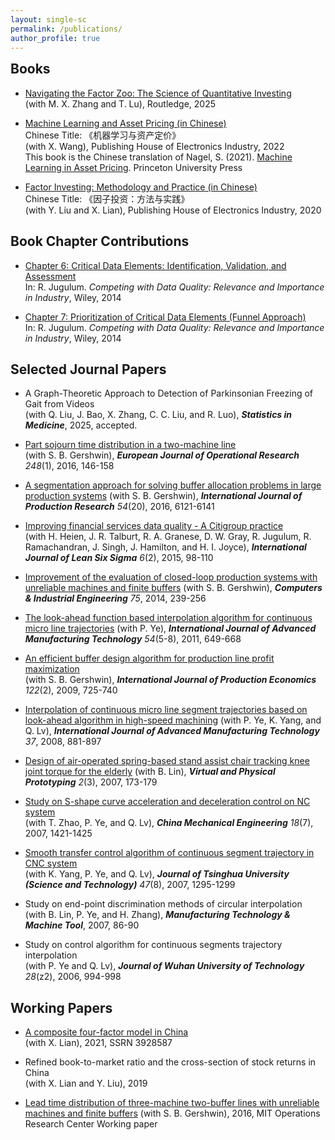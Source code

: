 ```yaml
---
layout: single-sc
permalink: /publications/
author_profile: true
---
```


<h2 style="margin-top: 0;">Books</h2>

* <a href="https://www.routledge.com/Navigating-the-Factor-Zoo-The-Science-of-Quantitative-Investing/Zhang-Lu-Shi/p/book/9781032768410" target="_blank">Navigating the Factor Zoo: The Science of Quantitative Investing</a><br>(with M. X. Zhang and T. Lu), Routledge, 2025

* <a href="https://www.factorwar.com/machine_learning_in_asset_pricing/" target="_blank">Machine Learning and Asset Pricing (in Chinese)</a><br>Chinese Title: 《机器学习与资产定价》<br>(with X. Wang), Publishing House of Electronics Industry, 2022<br>This book is the Chinese translation of Nagel, S. (2021). <a href="https://press.princeton.edu/books/hardcover/9780691218700/machine-learning-in-asset-pricing" target="_blank">Machine Learning in Asset Pricing</a>. Princeton University Press
  
* <a href="https://www.factorwar.com/" target="_blank">Factor Investing: Methodology and Practice (in Chinese)</a><br>Chinese Title: 《因子投资：方法与实践》<br>(with Y. Liu and X. Lian), Publishing House of Electronics Industry, 2020

Book Chapter Contributions
------
* <a href="https://onlinelibrary.wiley.com/doi/10.1002/9781118840962.ch6" target="_blank">Chapter 6: Critical Data Elements: Identification, Validation, and Assessment</a><br>In: R. Jugulum. <i>Competing with Data Quality: Relevance and Importance in Industry</i>, Wiley, 2014

* <a href="https://onlinelibrary.wiley.com/doi/10.1002/9781118840962.ch7" target="_blank">Chapter 7: Prioritization of Critical Data Elements (Funnel Approach)</a><br>In: R. Jugulum. <i>Competing with Data Quality: Relevance and Importance in Industry</i>, Wiley, 2014

Selected Journal Papers
------
* A Graph-Theoretic Approach to Detection of Parkinsonian Freezing of Gait from Videos<br>(with Q. Liu, J. Bao, X. Zhang, C. C. Liu, and R. Luo), <i><b>Statistics in Medicine</b></i>, 2025, accepted.

* <a href="https://mitcshi.github.io/publication/shi-gershwin-ejor-2016">Part sojourn time distribution in a two-machine line</a><br>(with S. B. Gershwin), <i><b>European Journal of Operational Research</b> 248</i>(1), 2016, 146-158
  
* <a href="https://mitcshi.github.io/publication/shi-gershwin-ijpr-2016">A segmentation approach for solving buffer allocation problems in large production systems</a> (with S. B. Gershwin), <i><b>International Journal of Production Research</b> 54</i>(20), 2016, 6121-6141

* <a href="https://mitcshi.github.io/publication/shi-etal-ijlss-2015">Improving financial services data quality - A Citigroup practice</a><br>(with H. Heien, J. R. Talburt, R. A. Granese, D. W. Gray, R. Jugulum, R. Ramachandran, J. Singh, J. Hamilton, and H. I. Joyce), <i><b>International Journal of Lean Six Sigma</b> 6</i>(2), 2015, 98-110

* <a href="https://mitcshi.github.io/publication/shi-gershwin-cie-2014">Improvement of the evaluation of closed-loop production systems with unreliable machines and finite buffers</a> (with S. B. Gershwin), <i><b>Computers & Industrial Engineering</b> 75</i>, 2014, 239-256

* <a href="https://mitcshi.github.io/publication/shi-ye-ijamt-2011">The look-ahead function based interpolation algorithm for continuous micro line trajectories</a> (with P. Ye), <i><b>International Journal of Advanced Manufacturing Technology</b> 54</i>(5-8), 2011, 649-668

* <a href="https://mitcshi.github.io/publication/shi-gershwin-ijpe-2009">An efficient buffer design algorithm for production line profit maximization</a><br>(with S. B. Gershwin), <i><b>International Journal of Production Economics</b> 122</i>(2), 2009, 725-740

* <a href="https://mitcshi.github.io/publication/ye-shi-etal-ijamt-2008">Interpolation of continuous micro line segment trajectories based on look-ahead algorithm in high-speed machining</a> (with P. Ye, K. Yang, and Q. Lv), <i><b>International Journal of Advanced Manufacturing Technology</b> 37</i>, 2008, 881-897

* <a href="https://mitcshi.github.io/publication/shi-lin-vpp-2007">Design of air-operated spring-based stand assist chair tracking knee joint torque for the elderly</a> (with B. Lin), <i><b>Virtual and Physical Prototyping</b> 2</i>(3), 2007, 173-179

* <a href="https://mitcshi.github.io/publication/shi-etal-cme-2007">Study on S-shape curve acceleration and deceleration control on NC system</a><br>(with T. Zhao, P. Ye, and Q. Lv), <i><b>China Mechanical Engineering</b> 18</i>(7), 2007, 1421-1425

* <a href="https://mitcshi.github.io/publication/yang-shi-etal-thu-2007">Smooth transfer control algorithm of continuous segment trajectory in CNC system</a><br>(with K. Yang, P. Ye, and Q. Lv), <i><b>Journal of Tsinghua University (Science and Technology)</b> 47</i>(8), 2007, 1295-1299

* Study on end-point discrimination methods of circular interpolation<br>(with B. Lin, P. Ye, and H. Zhang), <i><b>Manufacturing Technology & Machine Tool</b></i>, 2007, 86-90

* Study on control algorithm for continuous segments trajectory interpolation<br>(with P. Ye and Q. Lv), <i><b>Journal of Wuhan University of Technology</b> 28</i>(z2), 2006, 994-998

Working Papers
------
* <a href="https://papers.ssrn.com/sol3/papers.cfm?abstract_id=3928587" target="_blank">A composite four-factor model in China</a><br>(with X. Lian), 2021, SSRN 3928587

* Refined book-to-market ratio and the cross-section of stock returns in China<br>(with X. Lian and Y. Liu), 2019

* <a href="https://dspace.mit.edu/handle/1721.1/103963" target="_blank">Lead time distribution of three-machine two-buffer lines with unreliable machines and finite buffers</a> (with S. B. Gershwin), 2016, MIT Operations Research Center Working paper
